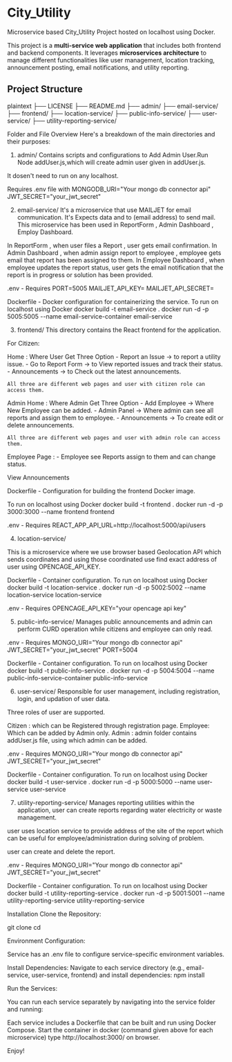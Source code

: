 # City_Utility
Microservice based City_Utility Project hosted on localhost using Docker.

This project is a **multi-service web application** that includes both frontend and backend components. It leverages **microservices architecture** to manage different functionalities like user management, location tracking, announcement posting, email notifications, and utility reporting.

## Project Structure


plaintext
├── LICENSE
├── README.md
├── admin/
├── email-service/
├── frontend/
├── location-service/
├── public-info-service/
├── user-service/
├── utility-reporting-service/


Folder and File Overview
Here's a breakdown of the main directories and their purposes:

1. admin/
Contains scripts and configurations to Add Admin User.Run Node addUser.js,which will create admin user given in addUser.js.

It dosen't need to run on any localhost.

Requires .env file with 
MONGODB_URI="Your mongo db connector api"
JWT_SECRET="your_jwt_secret"


2. email-service/
It's a microservice that use MAILJET for email communication. It's Expects data and to (email address) to send mail.
This microservice has been used in ReportForm , Admin Dashboard , Employ Dashboard.

In ReportForm , when user files a Report , user gets email confirmation.
In Admin Dashboard , when admin assign report to employee , employee gets email that report has been assigned to them.
In Employee Dashboard , when employee updates the report status, user gets the email notification that the report is in progress or solution has been provided. 

.env - Requires
    PORT=5005
    MAILJET_API_KEY=
    MAILJET_API_SECRET=

Dockerfile - Docker configuration for containerizing the service.
To run on localhost using Docker
docker build -t email-service .
docker run -d -p 5005:5005 --name email-service-container email-service


3. frontend/
This directory contains the React frontend for the application.

For Citizen:

Home    : Where User Get Three Option
        - Report an Issue   -> to report a utility issue.
        - Go to Report Form -> to View reported issues and track their status.
        - Announcements     -> to Check out the latest announcements.

    All three are different web pages and user with citizen role can access them.

Admin Home : Where Admin Get Three Option
            - Add Employee  -> Where New Employee can be added.
            - Admin Panel   -> Where admin can see all reports and assign them to employee.
            - Announcements -> To create edit or delete announcements.
    
    All three are different web pages and user with admin role can access them.

Employee Page : 
            - Employee see Reports assign to them and can change status.

View Announcements

Dockerfile - Configuration for building the frontend Docker image.

To run on localhost using Docker
docker build -t frontend .
docker run -d -p 3000:3000 --name frontend frontend

.env - Requires
    REACT_APP_API_URL=http://localhost:5000/api/users


4. location-service/

This is a microservice where we use browser based Geolocation API which sends coordinates and using those coordinated use find exact address of user using OPENCAGE_API_KEY.

Dockerfile - Container configuration.
To run on localhost using Docker
docker build -t location-service .
docker run -d -p 5002:5002 --name location-service location-service

.env - Requires
    OPENCAGE_API_KEY="your opencage api key"



5. public-info-service/
Manages public announcements and admin can perform CURD operation while citizens and employee can only read.

.env - Requires
    MONGO_URI="Your mongo db connector api"
    JWT_SECRET="your_jwt_secret"
    PORT=5004

Dockerfile - Container configuration.
To run on localhost using Docker
docker build -t public-info-service .
docker run -d -p 5004:5004 --name public-info-service-container public-info-service

6. user-service/
Responsible for user management, including registration, login, and updation of user data.

Three roles of user are supported.

Citizen : which can be Registered through registration page.
Employee: Which can be added by Admin only.
Admin   : admin folder contains addUser.js file, using which admin can be added.

.env - Requires
    MONGO_URI="Your mongo db connector api"
    JWT_SECRET="your_jwt_secret"

Dockerfile - Container configuration.
To run on localhost using Docker
docker build -t user-service .
docker run -d -p 5000:5000 --name user-service user-service


7. utility-reporting-service/
Manages reporting utilities within the application, user can create reports regarding water electricity or waste management.

user uses location service to provide address of the site of the report which can be useful for employee/administration during solving of problem.

user can create and delete the report.

.env - Requires
    MONGO_URI="Your mongo db connector api"
    JWT_SECRET="your_jwt_secret"

Dockerfile - Container configuration.
To run on localhost using Docker
docker build -t utility-reporting-service .
docker run -d -p 5001:5001 --name utility-reporting-service utility-reporting-service



Installation
Clone the Repository:

git clone <repo-url>
cd <repo-directory>



Environment Configuration:

Service has an .env file to configure service-specific environment variables.

Install Dependencies:
Navigate to each service directory (e.g., email-service, user-service, frontend) and install dependencies:
npm install


Run the Services:

You can run each service separately by navigating into the service folder and running:

Each service includes a Dockerfile that can be built and run using Docker Compose.
Start the container in docker (command given above for each microservice)
type http://localhost:3000/ on browser.

Enjoy!